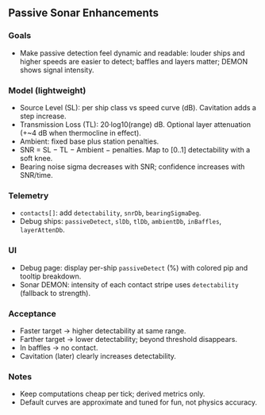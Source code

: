 ## Passive Sonar Enhancements

### Goals
- Make passive detection feel dynamic and readable: louder ships and higher speeds are easier to detect; baffles and layers matter; DEMON shows signal intensity.

### Model (lightweight)
- Source Level (SL): per ship class vs speed curve (dB). Cavitation adds a step increase.
- Transmission Loss (TL): 20·log10(range) dB. Optional layer attenuation (+~4 dB when thermocline in effect).
- Ambient: fixed base plus station penalties.
- SNR = SL − TL − Ambient − penalties. Map to [0..1] detectability with a soft knee.
- Bearing noise sigma decreases with SNR; confidence increases with SNR/time.

### Telemetry
- `contacts[]`: add `detectability`, `snrDb`, `bearingSigmaDeg`.
- Debug ships: `passiveDetect`, `slDb`, `tlDb`, `ambientDb`, `inBaffles`, `layerAttenDb`.

### UI
- Debug page: display per-ship `passiveDetect` (%) with colored pip and tooltip breakdown.
- Sonar DEMON: intensity of each contact stripe uses `detectability` (fallback to strength).

### Acceptance
- Faster target → higher detectability at same range.
- Farther target → lower detectability; beyond threshold disappears.
- In baffles → no contact.
- Cavitation (later) clearly increases detectability.

### Notes
- Keep computations cheap per tick; derived metrics only.
- Default curves are approximate and tuned for fun, not physics accuracy.


